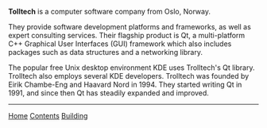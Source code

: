 **Tolltech** is a computer software company from Oslo, Norway.

They provide software development platforms and frameworks, as well as expert consulting services. Their flagship product is Qt, a multi-platform C++ Graphical User Interfaces (GUI) framework which also includes packages such as data structures and a networking library.

The popular free Unix desktop environment KDE uses Trolltech's Qt library. Trolltech also employs several KDE developers. Trolltech was founded by Eirik Chambe-Eng and Haavard Nord in 1994. They started writing Qt in 1991, and since then Qt has steadily expanded and improved.



---

[Home](http://code.google.com/p/ivef-sdk/) [Contents](Contents.md) [Building](Building.md)